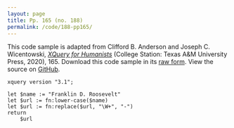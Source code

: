 ```yaml
---
layout: page
title: Pp. 165 (no. 188)
permalink: /code/188-pp165/
---
```


This code sample is adapted from Clifford B. Anderson and Joseph C. Wicentowski, 
[_XQuery for Humanists_](/) (College Station: Texas A&M University Press, 2020), 165. 
Download this code sample in its [raw form](/code/188-pp165/188-pp165.xq).
View the source on [GitHub](https://github.com/coding4humanists/xquery4humanists/blob/release/code/188-pp165/188-pp165.xq).

```xquery
xquery version "3.1";

let $name := "Franklin D. Roosevelt"
let $url := fn:lower-case($name)
let $url := fn:replace($url, "\W+", "-")
return
    $url
```  
